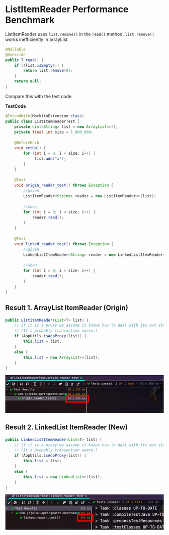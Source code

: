 # ListItemReader Performance Benchmark

ListItemReader uses ```list.remove()``` in the ```read()``` method.
```list.remove()``` works inefficiently in arrayList.

```java
@Nullable
@Override
public T read() {
    if (!list.isEmpty()) {
        return list.remove(0);
    }
    return null;
}
```

Compare this with the test code.  
  
**TestCode**

```java
@ExtendWith(MockitoExtension.class)
public class ListItemReaderTest {
    private List<String> list = new ArrayList<>();
    private final int size = 1_000_000;

    @BeforeEach
    void setUp() {
        for (int i = 0; i < size; i++) {
             list.add("a");
        }
    }

    @Test
    void origin_reader_test() throws Exception {
        //given
        ListItemReader<String> reader = new ListItemReader<>(list);

        //when
        for (int i = 0; i < size; i++) {
            reader.read();
        }
    }

    @Test
    void linked_reader_test() throws Exception {
        //given
        LinkedListItemReader<String> reader = new LinkedListItemReader<>(list);

        //when
        for (int i = 0; i < size; i++) {
            reader.read();
        }
    }
}
```
## Result 1. ArrayList ItemReader (Origin)

```java
public ListItemReader(List<T> list) {
    // If it is a proxy we assume it knows how to deal with its own state.
    // (It's probably transaction aware.)
    if (AopUtils.isAopProxy(list)) {
        this.list = list;
    }
    else {
        this.list = new ArrayList<>(list);
    }
}
```

![result1](./images/result1.png)

## Result 2. LinkedList ItemReader (New)

```java
public LinkedListItemReader(List<T> list) {
    // If it is a proxy we assume it knows how to deal with its own state.
    // (It's probably transaction aware.)
    if (AopUtils.isAopProxy(list)) {
        this.list = list;
    }
    else {
        this.list = new LinkedList<>(list);
    }
}
```
![result2](./images/result2.png)